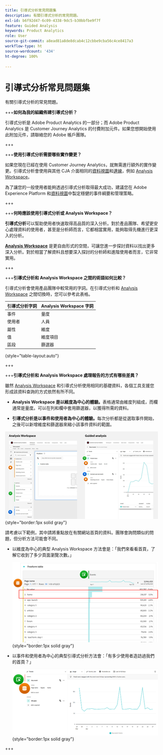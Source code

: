 ```yaml
---
title: 引導式分析常見問題集
description: 有關引導式分析的常見問題。
exl-id: b6f92d47-6c09-4338-9dc5-b30bbfbe9f7f
feature: Guided Analysis
keywords: Product Analytics
role: User
source-git-commit: a8ead81a8de8dcab4c12cbbe9cba56c4ce8417a3
workflow-type: ht
source-wordcount: '434'
ht-degree: 100%

---
```


# 引導式分析常見問題集

有關引導式分析的常見問題。

+++**如何為我的組織佈建引導式分析？**

引導式分析是 Adobe Product Analytics 的一部分；而 Adobe Product Analytics 是 Customer Journey Analytics 的付費附加元件。如果您想開始使用此附加元件，請聯絡您的 Adobe 帳戶團隊。

+++

+++**使用引導式分析需要哪些實作變更？**

如果您現在已經在使用 Customer Journey Analytics，就無需進行額外的實作變更。引導式分析會使用與其他 CJA 介面相同的[資料視圖](../data-views/data-views.md)和[連線](../connections/overview.md)，例如 [Analysis Workspace](../analysis-workspace/home.md)。

為了讓您的一般使用者能夠透過引導式分析取得最大成功，建議您在 Adobe Experience Platform 和[資料視圖](../data-views/data-views.md)中製定穩健的事件綱要和管理策略。

+++

+++**何時應該使用引導式分析或 Analysis Workspace？**

**引導式分析**&#x200B;可以幫助使用者快速取得高品質的深入分析。對於產品團隊、希望更安心處理資料的使用者，甚至是分析師而言，它都相當實用，能夠取得先機進行更深入的分析。

**[Analysis Workspace](../analysis-workspace/home.md)** 是更自由形式的空間，可讓您進一步探討資料以找出更多深入分析。對於相當了解資料且想要深入探討的分析師和進階使用者而言，它非常實用。

+++

+++**引導式分析和 Analysis Workspace 之間的術語如何比較？**

引導式分析會使用產品團隊中較常用的字詞。在引導式分析和 [Analysis Workspace](../analysis-workspace/home.md) 之間切換時，您可以參考此表格。

| 引導式分析字詞 | Analysis Workspace 字詞 |
| --- | --- |
| 事件 | 量度 |
| 使用者 | 人員 |
| 屬性 | 維度 |
| 值 | 維度項目 |
| 區段 | 篩選器 |

{style="table-layout:auto"}

+++

+++**引導式分析和 Analysis Workspace 處理報告的方式有哪些差異？**

雖然 [Analysis Workspace](../analysis-workspace/home.md) 和引導式分析使用相同的基礎資料，各個工具支援您形成該資料查詢的方式依然有所不同。

* **Analysis Workspace 是以維度為中心的體驗。**&#x200B;表格通常由維度列組成，而欄通常是量度。可以在列和欄中套用篩選器，以獲得所需的資料。

* **引導式分析是以事件和使用者為中心的體驗。**&#x200B;每次分析都是從選取事件開始，之後可以新增維度和篩選器來縮小該事件資料的範圍。

![Analysis Workspace 和引導式分析視圖](assets/structure.png){style="border:1px solid gray"}

請考慮以下範例，其中請將重點放在有關網站首頁的資料。團隊會詢問類似的問題，但分析方法可能會不同。

* 以維度為中心的典型 Analysis Workspace 方法會是：「我們來看看首頁，了解它收到了多少頁面瀏覽次數。」

  ![以維度為中心](assets/dimension-centered.png){style="border:1px solid gray"}

* 以事件和使用者為中心的典型引導式分析方法會：「有多少使用者造訪過我們的首頁？」

  ![以事件為中心](assets/event-centered.png){style="border:1px solid gray"}

+++
